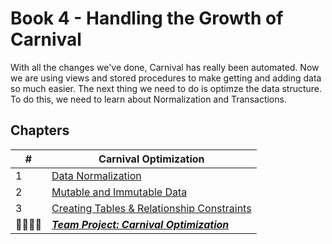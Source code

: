 # Book 4 - Handling the Growth of Carnival

With all the changes we've done, Carnival has really been automated.  Now we are using views and stored procedures to make getting and adding data so much easier.  The next thing we need to do is optimze the data structure.  To do this, we need to learn about Normalization and Transactions.  

## Chapters

| #  | Carnival Optimization |
|--|--|
| 1 | [Data Normalization](./chapters/NORMALIZATION.md) |
| 2 | [Mutable and Immutable Data](./chapters/MUTABILITY.md) |
| 3 | [Creating Tables &amp; Relationship Constraints](./chapters/CREATE_TABLES_COLUMNS.md) |
| 👨‍👨‍👦‍👦 | [**_Team Project: Carnival Optimization_**](./chapters/CARNIVAL_DATABASE.md) |

